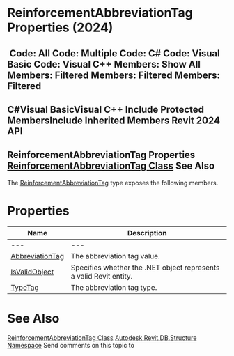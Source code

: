 # ReinforcementAbbreviationTag Properties (2024)

﻿
 Code: All Code: Multiple Code: C# Code: Visual Basic Code: Visual C++  Members: Show All Members: Filtered Members: Filtered Members: Filtered   
---  
C#Visual BasicVisual C++
Include Protected MembersInclude Inherited Members
Revit 2024 API  
---  
ReinforcementAbbreviationTag Properties  
[ReinforcementAbbreviationTag Class](bf71dcbf-bb5b-07db-9711-e901b109b8e2.md "ReinforcementAbbreviationTag Class") See Also  
---  
The [ReinforcementAbbreviationTag](bf71dcbf-bb5b-07db-9711-e901b109b8e2.md "ReinforcementAbbreviationTag Class") type exposes the following members.
# Properties
| Name | Description |
| --- | --- |
| --- | --- | --- |
| [AbbreviationTag](0ced5f7c-5a01-fbcb-3f18-3c5a4a68430e.md "AbbreviationTag Property") | The abbreviation tag value. |
| [IsValidObject](0a4ac474-2d59-3ab3-0ebd-7f04a8c20b72.md "IsValidObject Property") | Specifies whether the .NET object represents a valid Revit entity. |
| [TypeTag](f5554812-879c-0255-23f0-d2fabd1a3772.md "TypeTag Property") | The abbreviation tag type. |

# See Also
[ReinforcementAbbreviationTag Class](bf71dcbf-bb5b-07db-9711-e901b109b8e2.md "ReinforcementAbbreviationTag Class")
[Autodesk.Revit.DB.Structure Namespace](d586b341-f687-9d90-e96d-255806b7d4fc.md "Autodesk.Revit.DB.Structure Namespace")
Send comments on this topic to 